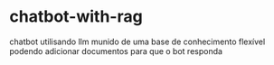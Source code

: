 # chatbot-with-rag
chatbot utilisando llm munido de uma base de conhecimento flexível podendo adicionar documentos para que o bot responda
